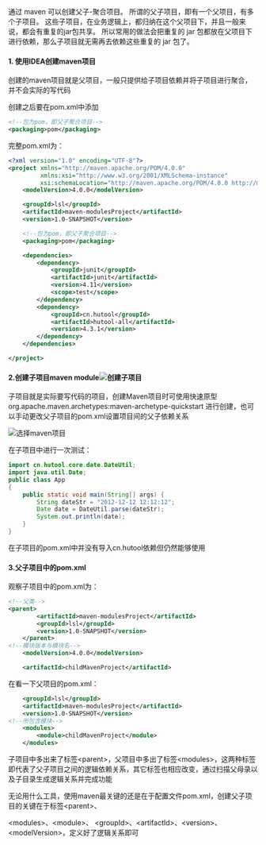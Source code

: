 通过 maven 可以创建父子-聚合项目。 所谓的父子项目，即有一个父项目，有多个子项目。
这些子项目，在业务逻辑上，都归纳在这个父项目下，并且一般来说，都会有重复的jar包共享。
所以常用的做法会把重复的 jar 包都放在父项目下进行依赖，那么子项目就无需再去依赖这些重复的 jar 包了。 

#### 1. 使用IDEA创建maven项目

创建的maven项目就是父项目，一般只提供给子项目依赖并将子项目进行聚合，并不会实际的写代码

创建之后要在pom.xml中添加

```xml
<!--包为pom，即父子聚合项目-->
<packaging>pom</packaging>				 
```

完整pom.xml为：

```xml
<?xml version="1.0" encoding="UTF-8"?>
<project xmlns="http://maven.apache.org/POM/4.0.0"
         xmlns:xsi="http://www.w3.org/2001/XMLSchema-instance"
         xsi:schemaLocation="http://maven.apache.org/POM/4.0.0 http://maven.apache.org/xsd/maven-4.0.0.xsd">
    <modelVersion>4.0.0</modelVersion>

    <groupId>lsl</groupId>
    <artifactId>maven-modulesProject</artifactId>
    <version>1.0-SNAPSHOT</version>

    <!--包为pom，即父子聚合项目-->
    <packaging>pom</packaging>

    <dependencies>
        <dependency>
            <groupId>junit</groupId>
            <artifactId>junit</artifactId>
            <version>4.11</version>
            <scope>test</scope>
        </dependency>
        <dependency>
            <groupId>cn.hutool</groupId>
            <artifactId>hutool-all</artifactId>
            <version>4.3.1</version>
        </dependency>
    </dependencies>

</project>
```

#### 2.创建子项目maven module![创建子项目](https://stepimagewm.how2j.cn/9294.png) 

子项目就是实际要写代码的项目，创建Maven项目时可使用快速原型 org.apache.maven.archetypes:maven-archetype-quickstart 进行创建，也可以手动更改父子项目的pom.xml设置项目间的父子依赖关系

 ![选择maven项目](https://stepimagewm.how2j.cn/9289.png) 

在子项目中进行一次测试：

```java
import cn.hutool.core.date.DateUtil;
import java.util.Date;
public class App 
{
    public static void main(String[] args) {
        String dateStr = "2012-12-12 12:12:12";
        Date date = DateUtil.parse(dateStr);
        System.out.println(date);
    }
}
```

在子项目的pom.xml中并没有导入cn.hutool依赖但仍然能够使用

#### 3.父子项目中的pom.xml

观察子项目中的pom.xml为：

```xml
<!--父类--> 
<parent>
        <artifactId>maven-modulesProject</artifactId>
        <groupId>lsl</groupId>
        <version>1.0-SNAPSHOT</version>
    </parent>
<!--模块版本与模块名-->
    <modelVersion>4.0.0</modelVersion>

    <artifactId>childMavenProject</artifactId>
```

在看一下父项目的pom.xml：

```xml
    <groupId>lsl</groupId>
    <artifactId>maven-modulesProject</artifactId>
    <version>1.0-SNAPSHOT</version>
<!--所包含模块-->
    <modules>
        <module>childMavenProject</module>
    </modules>
```

子项目中多出来了标签<parent\>，父项目中多出了标签<modules\>，这两种标签即代表了父子项目之间的逻辑依赖关系，其它标签也相应改变，通过扫描父母录以及子目录生成逻辑关系并完成功能

无论用什么工具，使用maven最关键的还是在于配置文件pom.xml，创建父子项目的关键在于标签<parent\>、

<modules\>、<module\>、 <groupId\>、<artifactId\>、<version\>、<modelVersion\>，定义好了逻辑关系即可

